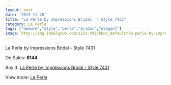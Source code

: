 ```yaml
---
layout: post
date: '2017-11-28'
title: "La Perle by Impressions Bridal  - Style 7431"
category: La Perle
tags: ["demure","style","perle","bridal","elegant"]
image: http://img.idealgown.com/1223-thickbox_default/la-perle-by-impressions-bridal-style-7431.jpg
---
```

La Perle by Impressions Bridal  - Style 7431

On Sales: **$144**
<a href="https://www.idealgown.com/en/la-perle/570-la-perle-by-impressions-bridal-style-7431.html"><amp-img layout="responsive" width="600" height="600" src="//img.idealgown.com/1223-thickbox_default/la-perle-by-impressions-bridal-style-7431.jpg" alt="La Perle by Impressions Bridal  - Style 7431 0" /></a>
<a href="https://www.idealgown.com/en/la-perle/570-la-perle-by-impressions-bridal-style-7431.html"><amp-img layout="responsive" width="600" height="600" src="//img.idealgown.com/1224-thickbox_default/la-perle-by-impressions-bridal-style-7431.jpg" alt="La Perle by Impressions Bridal  - Style 7431 1" /></a>

Buy it: [La Perle by Impressions Bridal  - Style 7431](https://www.idealgown.com/en/la-perle/570-la-perle-by-impressions-bridal-style-7431.html "La Perle by Impressions Bridal  - Style 7431")

View more: [La Perle](https://www.idealgown.com/en/8-la-perle "La Perle")